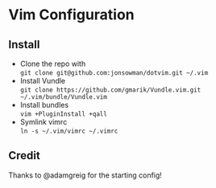 # Vim Configuration

## Install
* Clone the repo with  
`git clone git@github.com:jonsowman/dotvim.git ~/.vim`  
* Install Vundle  
`git clone https://github.com/gmarik/Vundle.vim.git ~/.vim/bundle/Vundle.vim`  
* Install bundles  
`vim +PluginInstall +qall`  
* Symlink vimrc  
`ln -s ~/.vim/vimrc ~/.vimrc`  

## Credit
Thanks to @adamgreig for the starting config!  

